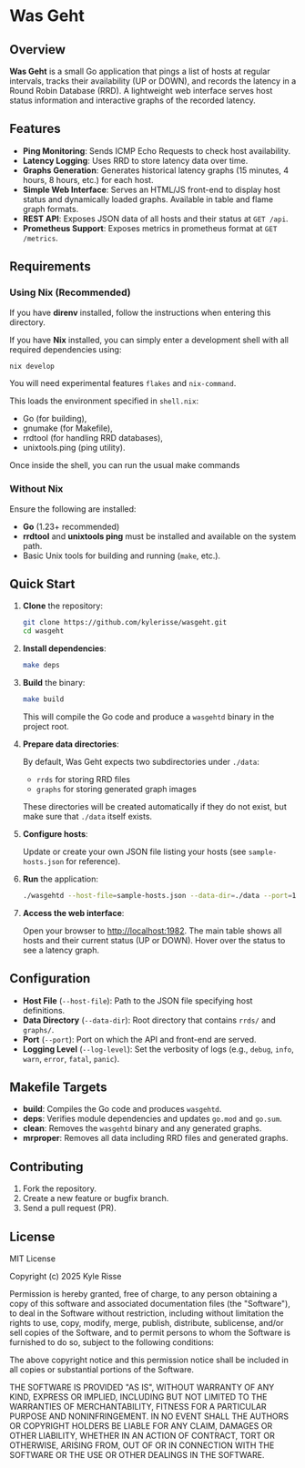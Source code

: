 # Was Geht

## Overview

**Was Geht** is a small Go application that pings a list of hosts at regular intervals, tracks their availability (UP or DOWN), and records the latency in a Round Robin Database (RRD). A lightweight web interface serves host status information and interactive graphs of the recorded latency.

## Features

- **Ping Monitoring**: Sends ICMP Echo Requests to check host availability.
- **Latency Logging**: Uses RRD to store latency data over time.
- **Graphs Generation**: Generates historical latency graphs (15 minutes, 4 hours, 8 hours, etc.) for each host.
- **Simple Web Interface**: Serves an HTML/JS front-end to display host status and dynamically loaded graphs. Available in table and flame graph formats.
- **REST API**: Exposes JSON data of all hosts and their status at `GET /api`.
- **Prometheus Support**: Exposes metrics in prometheus format at `GET /metrics`.

## Requirements


### Using Nix (Recommended)

If you have **direnv** installed, follow the instructions when entering this directory.

If you have **Nix** installed, you can simply enter a development shell with all required dependencies using:

```bash
nix develop
```

You will need experimental features `flakes` and `nix-command`.

This loads the environment specified in `shell.nix`:

- Go (for building),
- gnumake (for Makefile),
- rrdtool (for handling RRD databases),
- unixtools.ping (ping utility).

Once inside the shell, you can run the usual make commands

### Without Nix ###

Ensure the following are installed:

- **Go** (1.23+ recommended)
- **rrdtool** and **unixtools ping** must be installed and available on the system path.
- Basic Unix tools for building and running (`make`, etc.).

## Quick Start

1. **Clone** the repository:
    ```bash
    git clone https://github.com/kylerisse/wasgeht.git
    cd wasgeht
    ```

2. **Install dependencies**:
    ```bash
    make deps
    ```

3. **Build** the binary:
    ```bash
    make build
    ```
    This will compile the Go code and produce a `wasgehtd` binary in the project root.

4. **Prepare data directories**:

   By default, Was Geht expects two subdirectories under `./data`:
   - `rrds` for storing RRD files
   - `graphs` for storing generated graph images

   These directories will be created automatically if they do not exist, but make sure that `./data` itself exists.

5. **Configure hosts**:

   Update or create your own JSON file listing your hosts (see `sample-hosts.json` for reference).

6. **Run** the application:
    ```bash
    ./wasgehtd --host-file=sample-hosts.json --data-dir=./data --port=1982 --log-level=info
    ```

7. **Access the web interface**:

   Open your browser to [http://localhost:1982](http://localhost:1982). The main table shows all hosts and their current status (UP or DOWN). Hover over the status to see a latency graph.

## Configuration

- **Host File** (`--host-file`): Path to the JSON file specifying host definitions.
- **Data Directory** (`--data-dir`): Root directory that contains `rrds/` and `graphs/`.
- **Port** (`--port`): Port on which the API and front-end are served.
- **Logging Level** (`--log-level`): Set the verbosity of logs (e.g., `debug`, `info`, `warn`, `error`, `fatal`, `panic`).

## Makefile Targets

- **build**: Compiles the Go code and produces `wasgehtd`.
- **deps**: Verifies module dependencies and updates `go.mod` and `go.sum`.
- **clean**: Removes the `wasgehtd` binary and any generated graphs.
- **mrproper**: Removes all data including RRD files and generated graphs.

## Contributing

1. Fork the repository.
2. Create a new feature or bugfix branch.
3. Send a pull request (PR).

## License

MIT License

Copyright (c) 2025 Kyle Risse

Permission is hereby granted, free of charge, to any person obtaining a copy
of this software and associated documentation files (the "Software"), to deal
in the Software without restriction, including without limitation the rights
to use, copy, modify, merge, publish, distribute, sublicense, and/or sell
copies of the Software, and to permit persons to whom the Software is
furnished to do so, subject to the following conditions:

The above copyright notice and this permission notice shall be included in all
copies or substantial portions of the Software.

THE SOFTWARE IS PROVIDED "AS IS", WITHOUT WARRANTY OF ANY KIND, EXPRESS OR
IMPLIED, INCLUDING BUT NOT LIMITED TO THE WARRANTIES OF MERCHANTABILITY,
FITNESS FOR A PARTICULAR PURPOSE AND NONINFRINGEMENT. IN NO EVENT SHALL THE
AUTHORS OR COPYRIGHT HOLDERS BE LIABLE FOR ANY CLAIM, DAMAGES OR OTHER
LIABILITY, WHETHER IN AN ACTION OF CONTRACT, TORT OR OTHERWISE, ARISING FROM,
OUT OF OR IN CONNECTION WITH THE SOFTWARE OR THE USE OR OTHER DEALINGS IN THE
SOFTWARE.
